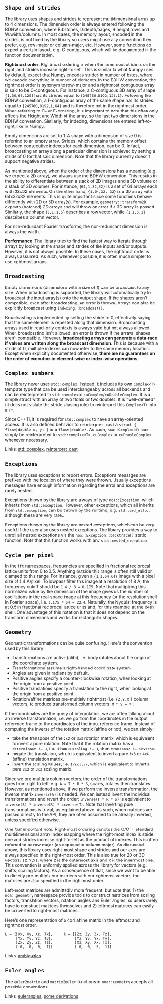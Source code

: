 ## `Shape and strides`

The library uses shapes and strides to represent multidimensional array up to 4 dimensions. The dimension order is
always entered following the BDHW convention, where B:batches, D:depth/pages, H:height/rows and W:width/columns. In most
cases, the memory layout, encoded in the strides, is not fixed by the library so users might use any convention they
prefer, e.g. row-major or column-major, etc. However, some functions do expect a certain layout, e.g. C-contiguous, 
which will be documented in the function documentation.

__Rightmost order__: Rightmost ordering is when the innermost stride is on the right, and strides increase
right-to-left. This is similar to what Numpy uses by default, expect that Numpy encodes strides in number of bytes,
where we encode everything in number of elements. In the BDHW convention, the rightmost order is synonym to row-major
and a rightmost contiguous array is said to be C-contiguous. For instance, a C-contiguous 3D array of
shape `{1,30,64,128}` has its strides equal to `{245760,8192,128,1}`. Following the BDHW convention, a F-contiguous
array of the same shape has its strides equal to `{245760,8192,1,64}` and is therefore not in the rightmost order. When
referring to C- or F-ordering, it is important to note that this often only affects the Height and Width of the array,
so the last two dimensions in the BDHW convention. Similarly, for indexing, dimensions are entered left-to-right, like
in Numpy.

Empty dimensions are set to 1. A shape with a dimension of size 0 is referring to an empty array. Strides, which
contains the memory offset between consecutive indexes for each dimension, can be 0. In fact, broadcasting an array
along a particular dimension is achieved by setting a stride of 0 for that said dimension. Note that the library 
currently doesn't support negative strides.

As mentioned above, when the order of the dimensions has a meaning (e.g. we expect a 2D array), we always use the BDHW
convention. This results in the ability to differentiate between a stack of 2D images and a 3D volume or a stack of 3D
volumes. For instance, `{64,1,32,32}` is a set of 64 arrays each with 32x32 elements. On the other hand, `{1,64,32, 32}`
is a 3D array with 64x32x32 elements. This is quite important since some functions behave differently with 2D or 3D
array(s). For example, `geometry::transform2D` expects (batched) 2D arrays and will throw an error if a 3D array is
passed. Similarly, the shape `{1,1,1,5}` describes a row vector, while `{1,1,5,1}` describes a column vector.

For non-redundant Fourier transforms, the non-redundant dimension is always the width.

__Performance__: The library tries to find the fastest way to iterate through arrays by looking at the shape and strides
of the inputs and/or outputs. However, it is not always possible. In these cases, the rightmost order is always assumed.
As such, whenever possible, it is often much simpler to use rightmost arrays.

## `Broadcasting`

Empty dimensions (dimensions with a size of 1) can be broadcast to any size. When broadcasting is supported, the
library will automatically try to broadcast the input array(s) onto the output shape. If the shapes aren't compatible,
even after broadcasting, an error is thrown. Arrays can also be explicitly broadcast using `indexing::broadcast()`.

Broadcasting is implemented by setting the stride to 0, effectively saying that the same element is repeated along 
that dimension. Broadcasting arrays used in read-only contexts is always valid but not always allowed. When 
broadcasting isn't allowed, an error is thrown if the arrays' shapes aren't compatible. However, **broadcasting arrays
can generate a data-race if values are written along the broadcast dimension**. This is because with a stride of 0,
multiple indexes can now refer to the same memory location. Except when explicitly documented otherwise,
**there are no guarantees on the order of execution in element-wise or index-wise operations**.

## `Complex numbers`

The library never uses `std::complex`. Instead, it includes its own `Complex<T>` template type that can be used
interchangeably across all backends and can be reinterpreted to `std::complex`or `cuComplex`/`cuDoubleComplex`. It is a
simple struct with an array of two floats or two doubles. It is "well-defined" (it does not violate the stride aliasing
rule) to reinterpret this `Complex<T>` into a `T*`.

Since C++11, it is required for `std::complex` to have an array-oriented access. It is also defined behavior
to `reinterpret_cast` a `struct { float|double x, y; }` to a `float|double*`. As such, `noa::Complex<T>` can simply 
be reinterpreted to `std::complex<T>`, `cuComplex` or `cuDoubleComplex` whenever necessary.

Links: [std::complex](https://en.cppreference.com/w/cpp/numeric/complex),
[reinterpret_cast](https://en.cppreference.com/w/cpp/language/reinterpret_cast)

## `Exceptions`

The library uses exceptions to report errors. Exceptions messages are prefixed with the location of where they were
thrown. Usually exceptions messages have enough information regarding the error and exceptions are rarely nested.

Exceptions thrown by the library are always of type `noa::Exception`, which inherits from `std::exception`. However,
other exceptions, which all inherits from `std::exception`, can be thrown by the runtime, e.g. `std::bad_alloc`,
although these are very rare...

Exceptions thrown by the library are nested exceptions, which can be very useful if the user also uses nested 
exceptions. The library provides a way to unroll all nested exceptions via the `noa::Exception::backtrace()`
static function. Note that this function works with any `std::nested_exception`.

## `Cycle per pixel`

In the `fft` namespaces, frequencies are specified in fractional reciprocal lattice units from 0 to 0.5. Anything
outside this range is often still valid or clamped to this range. For instance, given a `{1,1,64,64}` image with a pixel
size of 1.4 A/pixel. To lowpass filter this image at a resolution of 8 A, the frequency cutoff should
be `1.4 / 8 = 0.175`. Note that multiplying this normalized value by the dimension of the image gives us the number of
oscillations in the real-space image at this frequency (or the resolution shell in Fourier space),
i.e. `0.175 * 64 = 22.4`. Naturally, the Nyquist frequency is at 0.5 in fractional reciprocal lattice units and, for
this example, at the 64th shell. One advantage of this notation is that it does not depend on the transform dimensions
and works for rectangular shapes.

## `Geometry`

Geometric transformations can be quite confusing. Here's the convention used by this library:

- Transformations are active (alibi), i.e. body rotates about the origin of the coordinate system.
- Transformations assume a right-handed coordinate system.
- Angles are given in radians by default.
- Positive angles specify a counter-clockwise rotation, when looking at the origin from a positive point.
- Positive translations specify a translation to the right, when looking at the origin from a positive point.
- Rotation/affine matrices pre-multiply rightmost (i.e. `{Z,Y,X}`) column vectors, to produce transformed column
  vectors: `M * v = v'`.

If the coordinates are the query of interpolation, we are often talking about an inverse transformation, i.e. we go from
the coordinates in the output reference frame to the coordinates of the input reference frame. Instead of computing
the inverse of the rotation matrix (affine or not), we can simply:

- take the transpose of the `2x2` or `3x3` rotation matrix, which is equivalent to invert a pure rotation. Note that if
  the rotation matrix has a `determinant != 1`, i.e. it has a `scaling != 1`, then `transpose != inverse`.
- negate the translation, which is equivalent to invert a pure `3x3` or `4x4` (affine) translation matrix.
- invert the scaling values, i.e. `1/scalar`, which is equivalent to invert a pure `2x2` or `3x3` scaling matrix.

Since we pre-multiply column vectors, the order of the transformations goes from right to left, e.g. `A = T * R * S`,
scales, rotates then translates. However, as mentioned above, if we perform the inverse transformation, the inverse
matrix `inverse(A)` is needed. We can instead invert the individual transformations and revert the
order: `inverse(T * R * S)` is equivalent to `inverse(S) * inverse(R) * inverse(T)`. Note that inverting pure
transformations is trivial, as explained above. As such, when matrices are passed directly to the API, they are often
assumed to be already inverted, unless specified otherwise.

_One last important note:_
Right-most ordering denotes the C/C++ standard multidimensional array index mapping where the right-most index is stride
one and strides increase right-to-left as the product of indexes. This is often referred to as row major (as opposed to
column major). As discussed above, this library uses right-most shape and strides and our axes are always specified in
the right-most order. This is also true for 2D or 3D vectors: `{Z,Y,X}`, where `Z` is the outermost axis and `X` is the
innermost one. This convention is uniformly applied across the library for vectors (e.g. shifts, scaling factors). 
As a consequence of that, since we want to be able to directly pre-multiply our matrices with our rightmost vectors, 
the matrices are also specified in the rightmost order.

Left-most matrices are admittedly more frequent, but note that: 1) the `noa::geometry` namespace provide tools to 
construct matrices from scaling factors, translation vectors, rotation angles and Euler angles, so users rarely have 
to construct matrices themselves and 2) leftmost matrices can easily be converted to right-most matrices.

Here's one representation of a 4x4 affine matrix in the leftmost and rightmost order.
```
L = [[Xx, Xy, Xz, Tx],     R = [[Zz, Zy, Zx, Tz],
     [Yx, Yy, Yz, Ty],          [Yz, Yy, Yx, Ty],
     [Zx, Zy, Zz, Tz],          [Xz, Xy, Xx, Tx],
     [ 0,  0,  0,  1]]          [ 0,  0,  0,  1]]
```

Links: [ambiguities](https://rock-learning.github.io/pytransform3d/transformation_ambiguities.html)

## `Euler angles`

The `euler2matrix` and `matrix2euler` functions in `noa::geometry` accepts all possible conventions.

Links: [eulerangles](https://eulerangles.readthedocs.io/en/latest/usage/quick_start.html),
[some derivations](https://www.geometrictools.com/Documentation/EulerAngles.pdf)

